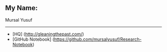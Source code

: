## My Name:

Mursal Yusuf

-----



+ [HQ] (http://gleaningthepast.com/)
+ [GitHub Notebook] (https://github.com/mursalyusuf/Research-Notebook)

